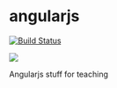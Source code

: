angularjs
=========

[![Build Status](https://travis-ci.org/ChrisBoesch/awesome-start.png?branch=master)](undefined)

<img src="https://travis-ci.org/ChrisBoesch/awesome-start.png?branch=gh-pages">

Angularjs stuff for teaching


